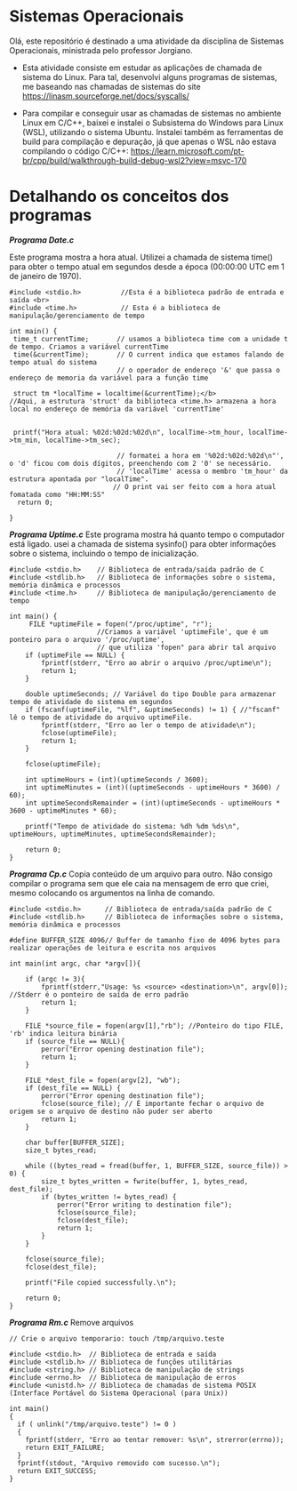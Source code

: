 
# Sistemas Operacionais 


Olá, este repositório é destinado a uma atividade da disciplina de Sistemas Operacionais, ministrada pelo professor Jorgiano. 

- Esta atividade consiste em estudar as aplicações de chamada de sistema do Linux. Para tal, desenvolvi alguns programas de sistemas, me baseando nas chamadas de sistemas do site https://linasm.sourceforge.net/docs/syscalls/

- Para compilar e conseguir usar as chamadas de sistemas no ambiente Linux em C/C++, baixei e instalei o Subsistema do Windows para Linux (WSL), utilizando o sistema Ubuntu. Instalei também as ferramentas de build para compilação e depuração, já que apenas o WSL não estava compilando o código C/C++: https://learn.microsoft.com/pt-br/cpp/build/walkthrough-build-debug-wsl2?view=msvc-170

# Detalhando os conceitos dos programas

***Programa Date.c***

Este programa mostra a hora atual. Utilizei a chamada de sistema time() para obter o tempo atual em segundos desde a época (00:00:00 UTC em 1 de janeiro de 1970).
 ```
#include <stdio.h>          //Esta é a biblioteca padrão de entrada e saída <br>
#include <time.h>           // Esta é a biblioteca de manipulação/gerenciamento de tempo

int main() { 
  time_t currentTime;       // usamos a biblioteca time com a unidade t de tempo. Criamos a variável currentTime  
  time(&currentTime);       // O current indica que estamos falando de tempo atual do sistema  
                            // o operador de endereço '&' que passa o endereço de memoria da variável para a função time 
  
  struct tm *localTime = localtime(&currentTime);</b> 
//Aqui, a estrutura 'struct' da biblioteca <time.h> armazena a hora local no endereço de memória da variável 'currentTime'
    
  
  printf("Hora atual: %02d:%02d:%02d\n", localTime->tm_hour, localTime->tm_min, localTime->tm_sec);  

                            // formatei a hora em '%02d:%02d:%02d\n"', o 'd' ficou com dois dígitos, preenchendo com 2 '0' se necessário. 
                            // 'localTime' acessa o membro 'tm_hour' da estrutura apontada por "localTime".  
                           // O print vai ser feito com a hora atual fomatada como "HH:MM:SS" 
   return 0; 

}
```



***Programa Uptime.c***
Este programa mostra há quanto tempo o computador está ligado. usei a chamada de sistema sysinfo() para obter informações sobre o sistema, incluindo o tempo de inicialização.

```
#include <stdio.h>    // Biblioteca de entrada/saída padrão de C
#include <stdlib.h>   // Biblioteca de informações sobre o sistema, memória dinâmica e processos
#include <time.h>     // Biblioteca de manipulação/gerenciamento de tempo

int main() {
     FILE *uptimeFile = fopen("/proc/uptime", "r"); 
                      //Criamos a variável 'uptimeFile', que é um ponteiro para o arquivo '/proc/uptime', 
                      // que utiliza 'fopen" para abrir tal arquivo
    if (uptimeFile == NULL) {
        fprintf(stderr, "Erro ao abrir o arquivo /proc/uptime\n");
        return 1;
    }

    double uptimeSeconds; // Variável do tipo Double para armazenar tempo de atividade do sistema em segundos
    if (fscanf(uptimeFile, "%lf", &uptimeSeconds) != 1) { //"fscanf" lê o tempo de atividade do arquivo uptimeFile.
        fprintf(stderr, "Erro ao ler o tempo de atividade\n");
        fclose(uptimeFile);
        return 1;
    }

    fclose(uptimeFile);

    int uptimeHours = (int)(uptimeSeconds / 3600);
    int uptimeMinutes = (int)((uptimeSeconds - uptimeHours * 3600) / 60);
    int uptimeSecondsRemainder = (int)(uptimeSeconds - uptimeHours * 3600 - uptimeMinutes * 60);

    printf("Tempo de atividade do sistema: %dh %dm %ds\n", uptimeHours, uptimeMinutes, uptimeSecondsRemainder);

    return 0;
}
```



***Programa Cp.c***
Copia conteúdo de um arquivo para outro. Não consigo compilar o programa sem que ele caia na mensagem de erro que criei, mesmo colocando os argumentos na linha de comando.

```
#include <stdio.h>      // Biblioteca de entrada/saída padrão de C
#include <stdlib.h>     // Biblioteca de informações sobre o sistema, memória dinâmica e processos

#define BUFFER_SIZE 4096// Buffer de tamanho fixo de 4096 bytes para realizar operações de leitura e escrita nos arquivos

int main(int argc, char *argv[]){
    
    if (argc != 3){
        fprintf(stderr,"Usage: %s <source> <destination>\n", argv[0]); //Stderr é o ponteiro de saída de erro padrão 
        return 1;
    }

    FILE *source_file = fopen(argv[1],"rb"); //Ponteiro do tipo FILE, 'rb' indica leitura binária
    if (source_file == NULL){
        perror("Error opening destination file");
        return 1;
    }

    FILE *dest_file = fopen(argv[2], "wb");
    if (dest_file == NULL) {
        perror("Error opening destination file");
        fclose(source_file); // É importante fechar o arquivo de origem se o arquivo de destino não puder ser aberto
        return 1;
    }

    char buffer[BUFFER_SIZE];
    size_t bytes_read;

    while ((bytes_read = fread(buffer, 1, BUFFER_SIZE, source_file)) > 0) {
        size_t bytes_written = fwrite(buffer, 1, bytes_read, dest_file);
        if (bytes_written != bytes_read) {
            perror("Error writing to destination file");
            fclose(source_file);
            fclose(dest_file);
            return 1;
        }
    }

    fclose(source_file);
    fclose(dest_file);
    
    printf("File copied successfully.\n");

    return 0;
}
```


***Programa Rm.c***
Remove arquivos

```
// Crie o arquivo temporario: touch /tmp/arquivo.teste

#include <stdio.h>  // Biblioteca de entrada e saída
#include <stdlib.h> // Biblioteca de funções utilitárias
#include <string.h> // Biblioteca de manipulação de strings
#include <errno.h>  // Biblioteca de manipulação de erros
#include <unistd.h> // Biblioteca de chamadas de sistema POSIX (Interface Portável do Sistema Operacional (para Unix))

int main()
{
  if ( unlink("/tmp/arquivo.teste") != 0 )
  {
    fprintf(stderr, "Erro ao tentar remover: %s\n", strerror(errno));
    return EXIT_FAILURE;
  }
  fprintf(stdout, "Arquivo removido com sucesso.\n");
  return EXIT_SUCCESS;
}
```
